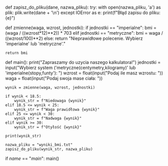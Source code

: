 def zapisz_do_pliku(dane, nazwa_pliku):
    try:
        with open(nazwa_pliku, 'a') as plik:
            plik.write(dane + '\n')
    except IOError as e:
        print(f"Błąd zapisu do pliku: {e}")

def zmienne(waga, wzrost, jednostki):
    if jednostki == "imperialne":
        bmi = (waga / ((wzrost*12)**2)) * 703
    elif jednostki == "metryczne":
        bmi = waga / ((wzrost/100)**2)
    else:
        return "Nieprawidłowe polecenie. Wybierz 'imperialne' lub 'metryczne'."

    return bmi

def main():
    print("Zapraszamy do uzycia naszego kalkulatora!")
    jednostki = input("Wybierz system ('metryczne(centymetry,kilogramy)' lub 'imperialne(stopy,funty'): ")
    wzrost = float(input("Podaj ile masz wzrostu: "))
    waga = float(input("Podaj swoja mase ciała: "))

    wynik = zmienne(waga, wzrost, jednostki)

    if wynik < 18.5:
        wynik_str = f"Niedowaga {wynik}"
    elif 18.5 <= wynik < 25:
        wynik_str = f"Waga prawidłowa {wynik}"
    elif 25 <= wynik < 30:
        wynik_str = f"Nadwaga {wynik}"
    elif wynik >= 30:
        wynik_str = f"Otyłość {wynik}"

    print(wynik_str)

    nazwa_pliku = "wyniki_bmi.txt"
    zapisz_do_pliku(wynik_str, nazwa_pliku)

if _name_ == "_main_":
    main()
